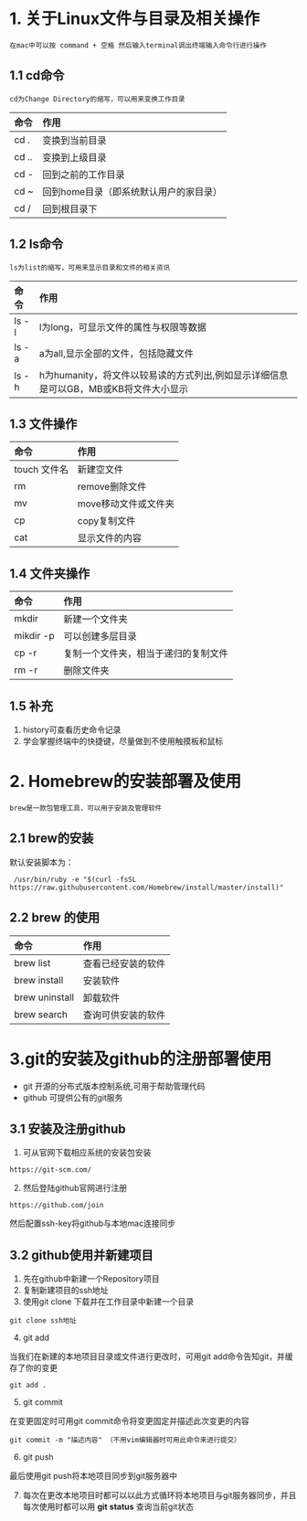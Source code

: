 
# 1. 关于Linux文件与目录及相关操作
    
    在mac中可以按 command + 空格 然后输入terminal调出终端输入命令行进行操作

## 1.1 cd命令

    cd为Change Directory的缩写，可以用来变换工作目录

|命令 |作用|
|:--- |:--------|
|cd . |变换到当前目录|
|cd ..|变换到上级目录|
|cd - |回到之前的工作目录|
|cd ~ |回到home目录（即系统默认用户的家目录）|
|cd / |回到根目录下|

## 1.2 ls命令

    ls为list的缩写，可用来显示目录和文件的相关资讯
  
|命令 |作用|
|:----|:---|
|ls -l| l为long，可显示文件的属性与权限等数据|
|ls -a| a为all,显示全部的文件，包括隐藏文件  |
|ls -h| h为humanity，将文件以较易读的方式列出,例如显示详细信息是可以GB，MB或KB将文件大小显示|

## 1.3 文件操作

|命令|作用|
|:-----------|:---------|
|touch 文件名|新建空文件|
|rm | remove删除文件|
|mv | move移动文件或文件夹|
|cp |copy复制文件|
|cat|显示文件的内容|

## 1.4 文件夹操作
|命令|作用|
|:--------|:---|
|mkdir    |新建一个文件夹|
|mikdir -p|可以创建多层目录|
|cp -r    |复制一个文件夹，相当于递归的复制文件|
|rm -r    |删除文件夹|

## 1.5 补充
   1. history可查看历史命令记录
   2. 学会掌握终端中的快捷键，尽量做到不使用触摸板和鼠标


# 2. Homebrew的安装部署及使用

    brew是一款包管理工具，可以用于安装及管理软件

## 2.1 brew的安装
默认安装脚本为：

 ` /usr/bin/ruby -e "$(curl -fsSL https://raw.githubusercontent.com/Homebrew/install/master/install)"`

## 2.2 brew 的使用
|命令     |作用|
|:--------|:---|
|brew list|查看已经安装的软件|
|brew install|安装软件
|brew uninstall|卸载软件
|brew search|查询可供安装的软件
    

# 3.git的安装及github的注册部署使用
- git 开源的分布式版本控制系统,可用于帮助管理代码
- github 可提供公有的git服务

## 3.1 安装及注册github
   1. 可从官网下载相应系统的安装包安装

    https://git-scm.com/
    
   2. 然后登陆github官网进行注册
    
    https://github.com/join

   然后配置ssh-key将github与本地mac连接同步

## 3.2 github使用并新建项目
   1. 先在github中新建一个Repository项目
   2. 复制新建项目的ssh地址
   3. 使用git clone 下载并在工作目录中新建一个目录
    
    git clone ssh地址

   4. git add

   当我们在新建的本地项目目录或文件进行更改时，可用git add命令告知git，并缓存了你的变更

    git add .  

   5. git commit

   在变更固定时可用git commit命令将变更固定并描述此次变更的内容
   
    git commit -m "描述内容" （不用vim编辑器时可用此命令来进行提交）

   6. git push 

   最后使用git push将本地项目同步到git服务器中
   
   7. 每次在更改本地项目时都可以以此方式循环将本地项目与git服务器同步，并且每次使用时都可以用 **git status** 查询当前git状态
   



